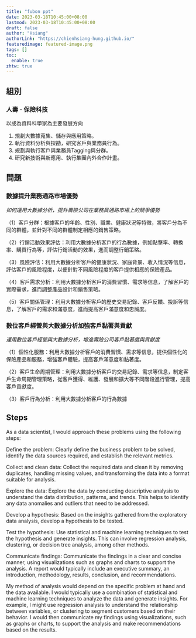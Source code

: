 ```yaml
---
title: "fubon ppt"
date: 2023-03-18T10:45:00+08:00
lastmod: 2023-03-18T10:45:00+08:00
draft: false
author: "Hsiang"
authorLink: "https://chienhsiang-hung.github.io/"
featuredimage: featured-image.png
tags: []
toc:
  enable: true
zhtw: true
---
```

## 組別
### 人壽 - 保險科技
以成為資料科學家為主要發展方向

1. 規劃大數據蒐集、儲存與應用策略。
2. 執行資料分析與探勘，研究客戶與業務員行為。
3. 規劃與執行客戶與業務員Tagging與分群。
4. 研究新技術與新應用、執行集團內外合作計畫。

## 問題
### 數據提升業務通路市場優勢
*如何運用大數據分析，提升壽險公司在業務員通路市場上的競爭優勢*

（1）客戶分群：根據客戶的年齡、性別、職業、健康狀況等特徵，將客戶分為不同的群體，並針對不同的群體制定相應的銷售策略。

（2）行銷活動效果評估：利用大數據分析客戶的行為數據，例如點擊率、轉換率、購買行為等，評估行銷活動的效果，進而調整行銷策略。

（3）風險評估：利用大數據分析客戶的健康狀況、家庭背景、收入情況等信息，評估客戶的風險程度，以便針對不同風險程度的客戶提供相應的保險產品。

（4）客戶需求分析：利用大數據分析客戶的消費習慣、需求等信息，了解客戶的實際需求，進而調整產品設計和銷售策略。

（5）客戶關係管理：利用大數據分析客戶的歷史交易記錄、客戶反饋、投訴等信息，了解客戶的需求和滿意度，進而提高客戶滿意度和忠誠度。

### 數位客戶經營與大數據分析加強客戶黏著與貢獻
*運用數位客戶經營與大數據分析，增進壽險公司客戶黏著度與貢獻度*

（1）個性化服務：利用大數據分析客戶的消費習慣、需求等信息，提供個性化的保險產品和服務，增強客戶體驗，提高客戶滿意度和黏著度。

（2）客戶生命周期管理：利用大數據分析客戶的交易記錄、需求等信息，制定客戶生命周期管理策略，從客戶獲得、維護、發展和擴大等不同階段進行管理，提高客戶貢獻度。

（3）客戶行為分析：利用大數據分析客戶的行為數據

## Steps
As a data scientist, I would approach these problems using the following steps:

Define the problem: Clearly define the business problem to be solved, identify the data sources required, and establish the relevant metrics.

Collect and clean data: Collect the required data and clean it by removing duplicates, handling missing values, and transforming the data into a format suitable for analysis.

Explore the data: Explore the data by conducting descriptive analysis to understand the data distribution, patterns, and trends. This helps to identify any data anomalies and outliers that need to be addressed.

Develop a hypothesis: Based on the insights gathered from the exploratory data analysis, develop a hypothesis to be tested.

Test the hypothesis: Use statistical and machine learning techniques to test the hypothesis and generate insights. This can involve regression analysis, clustering, or decision tree analysis, among other methods.

Communicate findings: Communicate the findings in a clear and concise manner, using visualizations such as graphs and charts to support the analysis. A report would typically include an executive summary, an introduction, methodology, results, conclusion, and recommendations.

My method of analysis would depend on the specific problem at hand and the data available. I would typically use a combination of statistical and machine learning techniques to analyze the data and generate insights. For example, I might use regression analysis to understand the relationship between variables, or clustering to segment customers based on their behavior. I would then communicate my findings using visualizations, such as graphs or charts, to support the analysis and make recommendations based on the results.